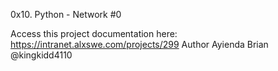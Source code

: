 0x10. Python - Network #0

Access this project documentation here: https://intranet.alxswe.com/projects/299
Author Ayienda Brian 
@kingkidd4110
